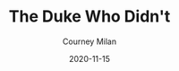 ---
title: "The Duke Who Didn't"
book: the-duke-who-didnt
author: Courney Milan
kindle: false
date: 2020-11-15
tags: posts
review: A low-angst, feel-good historical romance with witty banter, amazing representation and tantalizing descriptions of Chinese food.
---